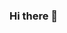 ### Hi there 👋

<!--
**DSKumar06/DSKumar06** is a ✨ _special_ ✨ repository because its `README.md` (this file) appears on your GitHub profile.

Here are some ideas to get you started:-->

<!--- 🔭 I’m currently working on ...->
<!--- 🌱 I’m currently learning ...->
- 👯 I’m looking to collaborate on ...DataScience
<!--- 🤔 I’m looking for help with ...->
- 💬 Ask me about ...DataScience, Salesforce Admin, Vlocity OmniStudio andSiebel CRM 
- 📫 How to reach me: ...
- 😄 Pronouns: ...
- ⚡ Fun fact: ...

